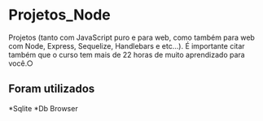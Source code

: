 # Projetos_Node
Projetos (tanto com JavaScript puro e para web, como também para web com Node, Express, Sequelize, Handlebars e etc...). É importante citar também que o curso tem mais de 22 horas de muito aprendizado para você.○

## Foram utilizados

*Sqlite
*Db Browser
